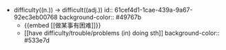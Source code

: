- difficulty((n.)) -> difficult((adj.))
  id:: 61cef4d1-1cae-439a-9a67-92ec3eb00768
  background-color:: #49767b
	- {{embed [[做某事有困难]]}}
	- [[have difficulty/trouble/problems (in) doing sth]]
	  background-color:: #533e7d